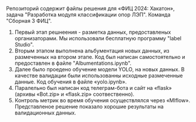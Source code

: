 Репозиторий содержит файлы решения для «ФИЦ 2024: Хакатон», задача "Разработка модуля классификации опор ЛЭП". Команда "Сборная 3 ФИЦ".
1. Первый этап решнеения - разметка данных, предоставленых организаторами. Мы использовали бесплатную программу "label Studio".
2. Вторым этапом выполнена альбументация новых данных, из размеченных на втором этапе. Код был написан самостоятельно и предоставлен в файле "Albumentations.ipynb".
3. Далее было проедено обучение модели YOLO, на новых данных. В качестве валидации были использованны исходные размеченные данные. Код обучения в файле «yolo.ipynb».
4. Паралельно был написан код телеграм-бота и сайт на «flask» (архивы «Bot.zip» и «flask.zip» соотвественно).
5. Контроль метрик во время обучения осуществлялся через «Mlflow».
Представленое решение показало хорошие результаты на валидационных данных.

